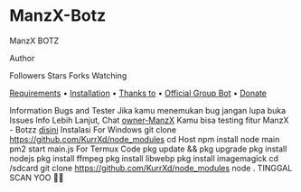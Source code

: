 # ManzX-Botz

ManzX BOTZ

Author

Followers Stars Forks Watching

[Requirements](https://github.com/ManzX-Host) • [Installation](https://github.com/ManzX-Host) • [Thanks to](https://github.com/ManzX-Host) • [Official Group Bot](https://chat.whatsapp.com/GST1FDgTAFqJEXZC5BEja1) • [Donate](https://saweria.co/yosoka)

         

Information
Bugs and Tester
Jika kamu menemukan bug jangan lupa buka Issues
Info Lebih Lanjut, Chat [owner-ManzX](https://wa.me/6281215845044)
Kamu bisa testing fitur ManzX - Botzz [disini](https://wa.me/6281215845044?text=.menu)
Instalasi
For Windows
git clone https://github.com/KurrXd/node_modules
cd Host
npm install
node main pm2 start main.js
For Termux Code
pkg update && pkg upgrade
pkg install nodejs
pkg install ffmpeg
pkg install libwebp
pkg install imagemagick
cd /sdcard
git clone https://github.com/KurrXd/node_modules
node .
TINGGAL SCAN YOO 🧑‍💻

> 
